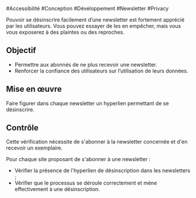 
#Accessibilité #Conception #Développement #Newsletter #Privacy

Pouvoir se désinscrire facilement d’une newsletter est fortement apprécié par les utilisateurs. Vous pouvez essayer de les en empêcher, mais vous vous exposerez à des plaintes ou des reproches.

Objectif
--------

*   Permettre aux abonnés de ne plus recevoir une newsletter.
*   Renforcer la confiance des utilisateurs sur l’utilisation de leurs données.

Mise en œuvre
-------------

Faire figurer dans chaque newsletter un hyperlien permettant de se désinscrire.

Contrôle
--------

Cette vérification nécessite de s'abonner à la newsletter concernée et d'en recevoir un exemplaire.

Pour chaque site proposant de s'abonner à une newsletter :

*   Vérifier la présence de l'hyperlien de désinscription dans les newsletters ;
*   Vérifier que le processus se déroule correctement et mène effectivement à une désinscription.
